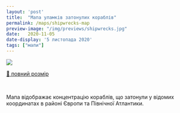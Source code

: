 ```yaml
---
layout: 'post'
title:  "Мапа уламків затонулих кораблів"
permalink: /maps/shipwrecks-map
preview-image: "/img/previews/shipwrecks.jpg"
date:   2020-11-05
date-display: '5 листопада 2020'
tags: ["мапи"] 
---
```


<img src='https://i.imgur.com/eD5Ez3M.png'><br>
<p class="imgTitle"><a href="https://i.imgur.com/eD5Ez3M.png">🔎 повний розмір</a></p><br>
<p>Мапа відображає концентрацію кораблів, що затонули у відомих координатах в районі Європи та Північної Атлантики.</p>
